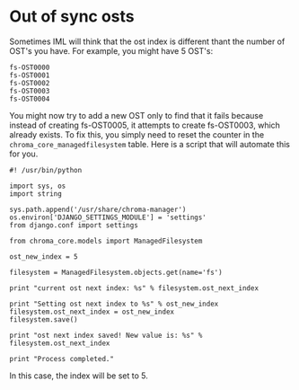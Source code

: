 # Out of sync osts

Sometimes IML will think that the ost index is different thant the number of OST's you have. For example, you might have 5 OST's:
```
fs-OST0000
fs-OST0001
fs-OST0002
fs-OST0003
fs-OST0004
```

You might now try to add a new OST only to find that it fails because instead of creating fs-OST0005, it attempts to create fs-OST0003, which already exists. To fix this, you simply need to reset the counter in the `chroma_core_managedfilesystem` table. Here is a script that will automate this for you.

```
#! /usr/bin/python

import sys, os
import string

sys.path.append('/usr/share/chroma-manager')
os.environ['DJANGO_SETTINGS_MODULE'] = 'settings'
from django.conf import settings

from chroma_core.models import ManagedFilesystem

ost_new_index = 5

filesystem = ManagedFilesystem.objects.get(name='fs')

print "current ost next index: %s" % filesystem.ost_next_index

print "Setting ost next index to %s" % ost_new_index
filesystem.ost_next_index = ost_new_index
filesystem.save()

print "ost next index saved! New value is: %s" % filesystem.ost_next_index

print "Process completed."
```

In this case, the index will be set to 5.